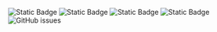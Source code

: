 ![Static Badge](https://img.shields.io/badge/blacklists-60-000000) ![Static Badge](https://img.shields.io/badge/blacklisted-3061823-cc0000) ![Static Badge](https://img.shields.io/badge/whitelisted-2243-00CC00) ![Static Badge](https://img.shields.io/badge/streaming_blacklist-28107-000000) ![GitHub issues](https://img.shields.io/github/issues/fabriziosalmi/blacklists)
